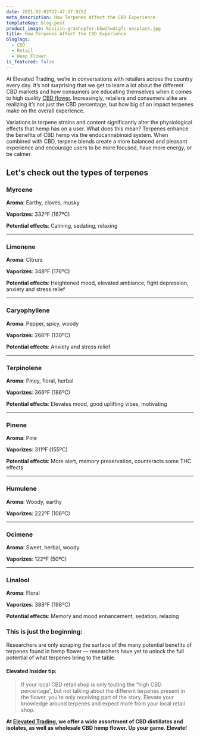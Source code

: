 ```yaml
---
date: 2021-02-02T22:47:57.925Z
meta_description: How Terpenes Affect the CBD Experience
templateKey: blog-post
product_image: keviiin-grashupfer-b5w2hwdigfc-unsplash.jpg
title: How Terpenes Affect the CBD Experience
blogTags:
  - CBD
  - Retail
  - Hemp Flower
is_featured: false
---
```


At Elevated Trading, we’re in conversations with retailers across the country every day. It’s not surprising that we get to learn a lot about the different CBD markets and how consumers are educating themselves when it comes to high quality [CBD flower](https://www.elevatedtrading.com/products). Increasingly, retailers and consumers alike are realizing it’s not just the CBD percentage, but how big of an impact terpenes make on the overall experience.

Variations in terpene strains and content significantly alter the physiological effects that hemp has on a user. What does this mean? Terpenes enhance the benefits of CBD hemp via the endocannabinoid system. When combined with CBD, terpene blends create a more balanced and pleasant experience and encourage users to be more focused, have more energy, or be calmer.

## Let's check out the types of terpenes

### Myrcene

**Aroma**: Earthy, cloves, musky

**Vaporizes**: 332ºF (167ºC)

**Potential effects**: Calming, sedating, relaxing

<hr>

### Limonene

**Aroma**: Citrurs

**Vaporizes**: 348ºF (176ºC)

**Potential effects**: Heightened mood, elevated ambiance, fight depression, anxiety and stress relief

<hr>

### Caryophyllene

**Aroma**: Pepper, spicy, woody

**Vaporizes**: 266ºF (130ºC)

**Potential effects**: Anxiety and stress relief

<hr>

### Terpinolene

**Aroma**: Piney, floral, herbal

**Vaporizes**: 366ºF (186ºC)

**Potential effects**: Elevates mood, good uplifting vibes, motivating

<hr>

### Pinene

**Aroma**: Pine

**Vaporizes**: 311ºF (155ºC)

**Potential effects**: More alert, memory preservation, counteracts some THC effects

<hr>

### Humulene

**Aroma**: Woody, earthy

**Vaporizes**: 222ºF (106ºC)

<hr>

### Ocimene

**Aroma**: Sweet, herbal, woody

**Vaporizes**: 122ºF (50ºC)

<hr>

### Linalool

**Aroma**: Floral

**Vaporizes**: 388ºF (198ºC)

**Potential effects**: Memory and mood enhancement, sedation, relaxing

### This is just the beginning: 

Researchers are only scraping the surface of the many potential benefits of terpenes found in hemp flower — researchers have yet to unlock the full potential of what terpenes bring to the table.

#### Elevated Insider tip:

> If your local CBD retail shop is only touting the “high CBD percentage”, but not talking about the different terpenes present in the flower, you’re only receiving part of the story. Elevate your knowledge around terpenes and expect more from your local retail shop.

**At [Elevated Trading](https://www.elevatedtrading.com/), we offer a wide assortment of CBD distillates and isolates, as well as wholesale CBD hemp flower. Up your game. Elevate!**
